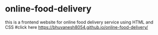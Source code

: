 # online-food-delivery
this is a frontend website for online food delivery service using HTML and CSS
#click here https://bhuvanesh8054.github.io/online-food-delivery/
